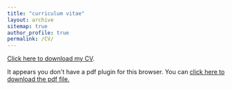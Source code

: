 ```yaml
---
title: "curriculum vitae"
layout: archive
sitemap: true
author_profile: true
permalink: /CV/
---
```


[Click here to download my CV](/assets/documents/trostel_cv23.pdf).

<object data="/assets/documents/trostel_cv23.pdf" type="application/pdf" width="100%" height="70px"> 
  <p>It appears you don't have a pdf plugin for this browser.
  You can <a href="/assets/documents/trostel_cv23.pdf">click here to
  download the pdf file.</a></p>  
</object>

